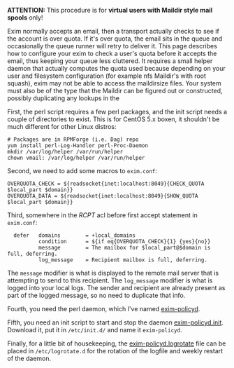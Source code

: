 **ATTENTION:**
This procedure is for **virtual users with Maildir style mail spools** only!

Exim normally accepts an email, then a transport actually checks to see if the account is over quota.  If it's over quota, the email sits in the queue and occasionally the queue runner will retry to deliver it. This page describes how to configure your exim to check a user's quota before it accepts the email, thus keeping your queue less cluttered.  It requires a small helper daemon that actually computes the quota used because depending on your user and filesystem configuration (for example nfs Maildir's with root squash), exim may not be able to access the maildirsize files.  Your system must also be of the type that the Maildir can be figured out or constructed, possibly duplicating any lookups in the 

First, the perl script requires a few perl packages, and the init script needs a couple of directories to exist.  This is for CentOS 5.x boxen, it shouldn't be much different for other Linux distros:
```
# Packages are in RPMForge (i.e. Dag) repo
yum install perl-Log-Handler perl-Proc-Daemon
mkdir /var/log/helper /var/run/helper
chown vmail: /var/log/helper /var/run/helper
```

Second, we need to add some macros to `exim.conf`:
```
OVERQUOTA_CHECK = ${readsocket{inet:localhost:8049}{CHECK_QUOTA $local_part $domain}}
OVERQUOTA_DATA = ${readsocket{inet:localhost:8049}{SHOW_QUOTA $local_part $domain}}
```

Third, somewhere in the *RCPT* acl before first accept statement in `exim.conf`:
```
  defer   domains        = +local_domains
          condition      = ${if eq{OVERQUOTA_CHECK}{1} {yes}{no}}
          message        = The mailbox for $local_part@$domain is full, deferring.
          log_message    = Recipient mailbox is full, deferring.
```
The `message` modifier is what is displayed to the remote mail server that is attempting to send to this recipient.  The `log_message` modifier is what is logged into your local logs.  The sender and recipient are already present as part of the logged message, so no need to duplicate that info.

Fourth, you need the perl daemon, which I've named [exim-policyd](attachments/exim-policyd.txt).

Fifth, you need an init script to start and stop the daemon [exim-policyd.init](attachments/exim-policyd.init.txt).  Download it, put it in `/etc/init.d/` and name it `exim-policyd`.

Finally, for a little bit of housekeeping, the [exim-policyd.logrotate](attachments/exim-policyd.logrotate.txt) file can be placed in `/etc/logrotate.d` for the rotation of the logfile and weekly restart of the daemon.